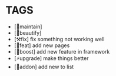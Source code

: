 # TAGS

+ [🧻maintain] 
+ [🌈beautify]
+ [⚒️fix] fix something not working well
+ [🎉feat] add new pages
+ [🌟boost] add new feature in framework
+ [⚡upgrade] make things better
+ [🍕addon] add new to list